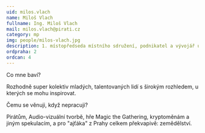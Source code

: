 ```yaml
---
uid: milos.vlach
name: Miloš Vlach
fullname: Ing. Miloš Vlach
mail: milos.vlach@pirati.cz
category: mp
img: people/milos-vlach.jpg
description: 1. místopředseda místního sdružení, podnikatel a vývojář uživatelské přívětivosti.
ordpraha: 2
ordcan: 4
---
```

Co mne baví?

Rozhodně super kolektiv mladých, talentovaných lidí s širokým rozhledem, u kterých se mohu inspirovat.

Čemu se věnuji, když nepracuji? 

Pirátům, Audio-vizuální tvorbě, hře Magic the Gathering, kryptoměnám a jiným spekulacím, a pro "ajťáka" z Prahy celkem překvapivě: zemědělství.
